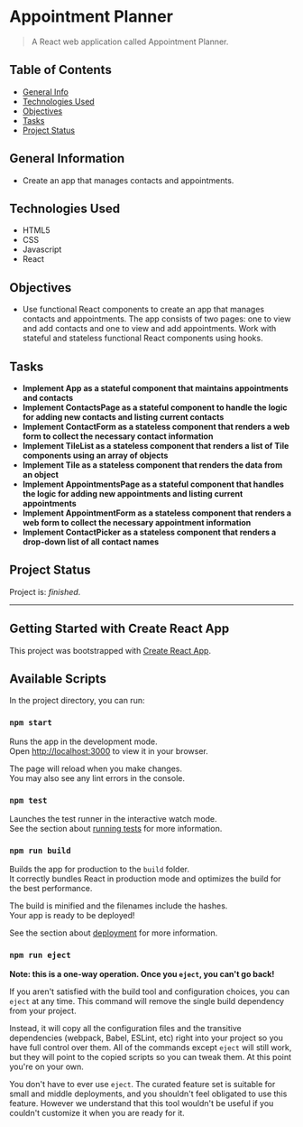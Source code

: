 # Appointment Planner
> A React web application called Appointment Planner.


## Table of Contents
* [General Info](#general-information)
* [Technologies Used](#technologies-used)
* [Objectives](#objectives)
* [Tasks](#tasks)
* [Project Status](#project-status)


## General Information
- Create an app that manages contacts and appointments.


## Technologies Used
- HTML5
- CSS
- Javascript
- React


## Objectives
- Use functional React components to create an app that manages contacts and appointments. The app consists of two pages: one to view and add contacts and one to view and add appointments. Work with stateful and stateless functional React components using hooks.


## Tasks
- **Implement App as a stateful component that maintains appointments and contacts**
- **Implement ContactsPage as a stateful component to handle the logic for adding new contacts and listing current contacts**
- **Implement ContactForm as a stateless component that renders a web form to collect the necessary contact information**
- **Implement TileList as a stateless component that renders a list of Tile components using an array of objects**
- **Implement Tile as a stateless component that renders the data from an object**
- **Implement AppointmentsPage as a stateful component that handles the logic for adding new appointments and listing current appointments**
- **Implement AppointmentForm as a stateless component that renders a web form to collect the necessary appointment information**
- **Implement ContactPicker as a stateless component that renders a drop-down list of all contact names**


## Project Status
Project is: _finished_.


---


## Getting Started with Create React App

This project was bootstrapped with [Create React App](https://github.com/facebook/create-react-app).

## Available Scripts

In the project directory, you can run:

### `npm start`

Runs the app in the development mode.\
Open [http://localhost:3000](http://localhost:3000) to view it in your browser.

The page will reload when you make changes.\
You may also see any lint errors in the console.

### `npm test`

Launches the test runner in the interactive watch mode.\
See the section about [running tests](https://facebook.github.io/create-react-app/docs/running-tests) for more information.

### `npm run build`

Builds the app for production to the `build` folder.\
It correctly bundles React in production mode and optimizes the build for the best performance.

The build is minified and the filenames include the hashes.\
Your app is ready to be deployed!

See the section about [deployment](https://facebook.github.io/create-react-app/docs/deployment) for more information.

### `npm run eject`

**Note: this is a one-way operation. Once you `eject`, you can't go back!**

If you aren't satisfied with the build tool and configuration choices, you can `eject` at any time. This command will remove the single build dependency from your project.

Instead, it will copy all the configuration files and the transitive dependencies (webpack, Babel, ESLint, etc) right into your project so you have full control over them. All of the commands except `eject` will still work, but they will point to the copied scripts so you can tweak them. At this point you're on your own.

You don't have to ever use `eject`. The curated feature set is suitable for small and middle deployments, and you shouldn't feel obligated to use this feature. However we understand that this tool wouldn't be useful if you couldn't customize it when you are ready for it.